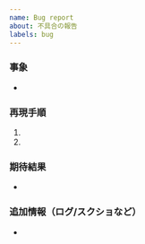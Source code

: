 ```yaml
---
name: Bug report
about: 不具合の報告
labels: bug
---
```


### 事象
-

### 再現手順
1.
2.

### 期待結果
-

### 追加情報（ログ/スクショなど）
-
